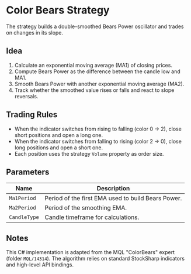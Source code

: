 # Color Bears Strategy

The strategy builds a double-smoothed Bears Power oscillator and trades on changes in its slope.

## Idea
1. Calculate an exponential moving average (MA1) of closing prices.
2. Compute Bears Power as the difference between the candle low and MA1.
3. Smooth Bears Power with another exponential moving average (MA2).
4. Track whether the smoothed value rises or falls and react to slope reversals.

## Trading Rules
- When the indicator switches from rising to falling (color 0 → 2), close short positions and open a long one.
- When the indicator switches from falling to rising (color 2 → 0), close long positions and open a short one.
- Each position uses the strategy `Volume` property as order size.

## Parameters
| Name | Description |
|------|-------------|
| `Ma1Period` | Period of the first EMA used to build Bears Power. |
| `Ma2Period` | Period of the smoothing EMA. |
| `CandleType` | Candle timeframe for calculations. |

## Notes
This C# implementation is adapted from the MQL "ColorBears" expert (folder `MQL/14314`).
The algorithm relies on standard StockSharp indicators and high-level API bindings.
